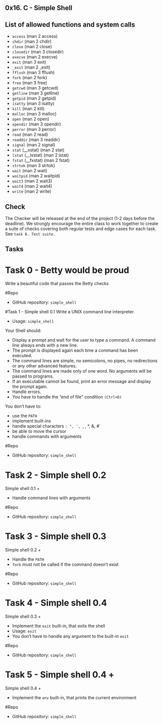 ## 0x16. C - Simple Shell

## List of allowed functions and system calls
* `access` (man 2 access)
* `chdir` (man 2 chdir)
* `close` (man 2 close)
* `closedir` (man 3 closedir)
* `execve` (man 2 execve)
* `exit` (man 3 exit)
* `_exit` (man 2 _exit)
* `fflush` (man 3 fflush)
* `fork` (man 2 fork)
* `free` (man 3 free)
* `getcwd` (man 3 getcwd)
* `getline` (man 3 getline)
* `getpid` (man 2 getpid)
* `isatty` (man 3 isatty)
* `kill` (man 2 kill)
* `malloc` (man 3 malloc)
* `open` (man 2 open)
* `opendir` (man 3 opendir)
* `perror` (man 3 perror)
* `read` (man 2 read)
* `readdir` (man 3 readdir)
* `signal` (man 2 signal)
* `stat` (__xstat) (man 2 stat)
* `lstat` (__lxstat) (man 2 lstat)
* `fstat` (__fxstat) (man 2 fstat)
* `strtok` (man 3 strtok)
* `wait` (man 2 wait)
* `waitpid` (man 2 waitpid)
* `wait3` (man 2 wait3)
* `wait4` (man 2 wait4)
* `write` (man 2 write)

## Check 
The Checker will be released at the end of the project (1-2 days before the deadline). We strongly encourage the entire class to work together to create a suite of checks covering both regular tests and edge cases for each task. See `task 8. Test suite.`

## Tasks

# Task 0 - Betty would be proud 
Write a beautiful code that passes the Betty checks

#Repo
* GitHub repository: `simple_shell`

#Task 1 -  Simple shell 0.1 
Write a UNIX command line interpreter.
* Usage: `simple_shell`

Your Shell should:
* Display a prompt and wait for the user to type a command. A command line always ends with a new line.
* The prompt is displayed again each time a command has been executed.
* The command lines are simple, no semicolons, no pipes, no redirections or any other advanced features.
* The command lines are made only of one word. No arguments will be passed to programs.
* If an executable cannot be found, print an error message and display the prompt again.
* Handle errors.
* You have to handle the “end of file” condition `(Ctrl+D)`

You don’t have to:
* use the `PATH`
* implement built-ins
* handle special characters `: ", ', `, \, *, &, #`
* be able to move the cursor
* handle commands with arguments

#Repo
* GitHub repository: `simple_shell`

# Task 2 - Simple shell 0.2 
Simple shell 0.1 +
* Handle command lines with arguments

#Repo
* GitHub repository: `simple_shell`

# Task 3 -  Simple shell 0.3 
Simple shell 0.2 +
* Handle the `PATH`
* `fork` must not be called if the command doesn’t exist

#Repo
* GitHub repository: `simple_shell`

# Task 4 - Simple shell 0.4 
Simple shell 0.3 +
* Implement the `exit` built-in, that exits the shell
* Usage: `exit`
* You don’t have to handle any argument to the built-in `exit`

#Repo
* GitHub repository: `simple_shell`

# Task 5 - Simple shell 0.4 +
Simple shell 0.4 +

* Implement the `env` built-in, that prints the current environment

#Repo
* GitHub repository: `simple_shell`

